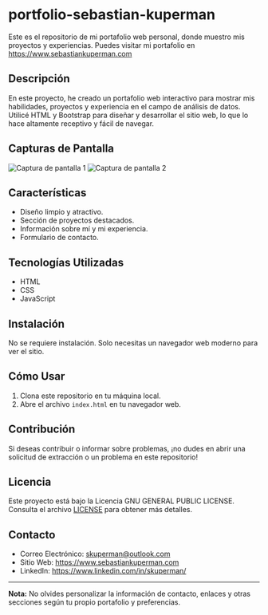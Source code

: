 # portfolio-sebastian-kuperman

Este es el repositorio de mi portafolio web personal, donde muestro mis proyectos y experiencias. Puedes visitar mi portafolio en https://www.sebastiankuperman.com

## Descripción

En este proyecto, he creado un portafolio web interactivo para mostrar mis habilidades, proyectos y experiencia en el campo de análisis de datos. Utilicé HTML y Bootstrap para diseñar y desarrollar el sitio web, lo que lo hace altamente receptivo y fácil de navegar.

## Capturas de Pantalla

![Captura de pantalla 1](screenshots/screenshot1.png)
![Captura de pantalla 2](screenshots/screenshot2.png)

## Características

- Diseño limpio y atractivo.
- Sección de proyectos destacados.
- Información sobre mí y mi experiencia.
- Formulario de contacto.

## Tecnologías Utilizadas

- HTML
- CSS
- JavaScript

## Instalación

No se requiere instalación. Solo necesitas un navegador web moderno para ver el sitio.

## Cómo Usar

1. Clona este repositorio en tu máquina local.
2. Abre el archivo `index.html` en tu navegador web.

## Contribución

Si deseas contribuir o informar sobre problemas, ¡no dudes en abrir una solicitud de extracción o un problema en este repositorio!

## Licencia

Este proyecto está bajo la Licencia GNU GENERAL PUBLIC LICENSE. Consulta el archivo [LICENSE](LICENSE) para obtener más detalles.

## Contacto

- Correo Electrónico: skuperman@outlook.com
- Sitio Web: https://www.sebastiankuperman.com
- LinkedIn: https://www.linkedin.com/in/skuperman/

---
**Nota:** No olvides personalizar la información de contacto, enlaces y otras secciones según tu propio portafolio y preferencias.
